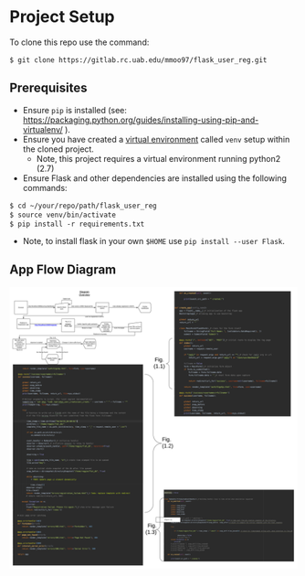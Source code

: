 # Project Setup 


To clone this repo use the command: 
```
$ git clone https://gitlab.rc.uab.edu/mmoo97/flask_user_reg.git

```
## Prerequisites 
- Ensure `pip` is installed (see: https://packaging.python.org/guides/installing-using-pip-and-virtualenv/ ).
- Ensure you have created a [virtual environment](https://packaging.python.org/guides/installing-using-pip-and-virtual-environments) 
called `venv` setup within the cloned project.
  - Note, this project requires a virtual environment running python2 (2.7)
- Ensure Flask and other dependencies are installed using the following commands:
```
$ cd ~/your/repo/path/flask_user_reg
$ source venv/bin/activate
$ pip install -r requirements.txt
```
- Note, to install flask in your own `$HOME` use `pip install --user Flask`.

## App Flow Diagram

![](app_flow.png)